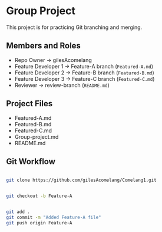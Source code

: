 # Group Project

This project is for practicing Git branching and merging.

## Members and Roles
- Repo Owner → gilesAcomelang
- Feature Developer 1 → Feature-A branch (`Featured-A.md`)
- Feature Developer 2 → Feature-B branch (`Featured-B.md`)
- Feature Developer 3 → Feature-C branch (`Featured-C.md`)
- Reviewer → review-branch (`README.md`)

## Project Files
- Featured-A.md
- Featured-B.md
- Featured-C.md
- Group-project.md
- README.md

## Git Workflow
```bash

git clone https://github.com/gilesAcomelang/Comelang1.git


git checkout -b Feature-A


git add .
git commit -m "Added Feature-A file"
git push origin Feature-A
